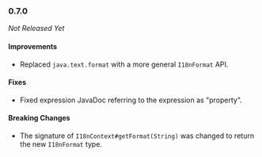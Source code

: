 ### 0.7.0

_Not Released Yet_

#### Improvements

- Replaced `java.text.format` with a more general `I18nFormat` API.

#### Fixes

- Fixed expression JavaDoc referring to the expression as "property".

#### Breaking Changes

- The signature of `I18nContext#getFormat(String)` was changed to return the new
  `I18nFormat` type.